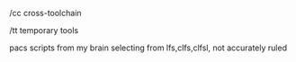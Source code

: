 
/cc cross-toolchain

/tt temporary tools

pacs scripts from my brain selecting from lfs,clfs,clfsl, not accurately ruled


